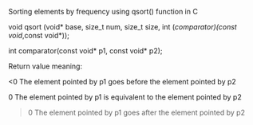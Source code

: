 Sorting elements by frequency using qsort() function in C

void qsort (void* base, size_t num, size_t size, int (*comparator)(const void*,const void*)); 

int comparator(const void* p1, const void* p2);

Return value meaning:

<0 The element pointed by p1 goes before the element pointed by p2

0  The element pointed by p1 is equivalent to the element pointed by p2

>0 The element pointed by p1 goes after the element pointed by p2


